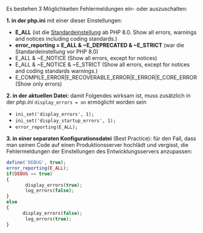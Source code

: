 Es bestehen 3 Möglichkeiten Fehlermeldungen ein- oder auszuschalten:

**1\. in der php.ini** mit einer dieser Einstellungen:

- **E_ALL** (ist die [Standardeinstellung](https://php.watch/versions/8.0/error-display-E_ALL) ab PHP 8.0. Show all errors, warnings and notices including coding standards.)
- **error_reporting = E_ALL & ~E_DEPRECATED & ~E_STRICT** (war die Standardeinstellung vor PHP 8.0)
- E_ALL & ~E_NOTICE (Show all errors, except for notices)
- E_ALL & ~E_NOTICE & ~E_STRICT (Show all errors, except for notices and coding standards warnings.)
- E_COMPILE_ERROR|E_RECOVERABLE_ERROR|E_ERROR|E_CORE_ERROR (Show only errors)

**2\. in der aktuellen Datei:**
damit Folgendes wirksam ist, muss zusätzlich in der _php.ini_ `display_errors = on` ermöglicht worden sein

- `ini_set('display_errors', 1);`
- `ini_set('display_startup_errors', 1);`
- `error_reporting(E_ALL);`

**3\. in einer separaten Konfigurationsdatei** (Best Practice):
für den Fall, dass man seinen Code auf einen Produktionsserver hochlädt und vergisst, die Fehlermeldungen der Einstellungen des Entwicklungsservers anzupassen:

```php
define('DEBUG', true);
error_reporting(E_ALL);
if(DEBUG == true)
{
       display_errors(true);
       log_errors(false);
}
else
{
      display_errors(false);
       log_errors(true);
}
```
